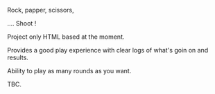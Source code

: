 Rock, papper, scissors,

.... Shoot !

Project only HTML based at the moment.

Provides a good play experience with clear logs of what\'s goin on and results.

Ability to play as many rounds as you want.

TBC.